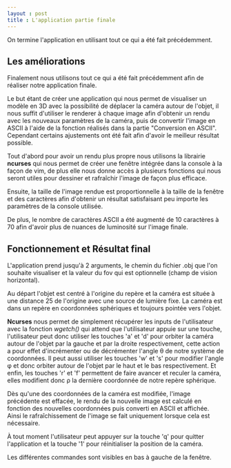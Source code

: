 ```yaml
---
layout : post
title : L'application partie finale
---
```


On termine l'application en utilisant tout ce qui a été fait précédemment.

## Les améliorations
Finalement nous utilisons tout ce qui a été fait précédemment afin de réaliser notre application finale. 

Le but étant de créer une application qui nous permet de visualiser un modèle en 3D avec la possibilité de déplacer la caméra autour de l'objet, il nous suffit d'utiliser le renderer à chaque image afin d'obtenir un rendu avec les nouveaux paramètres de la caméra, puis de convertir l'image en ASCII à l'aide de la fonction réalisés dans la partie "Conversion en ASCII". Cependant certains ajustements ont été fait afin d'avoir le meilleur résultat possible.

Tout d'abord pour avoir un rendu plus propre nous utilisons la librairie **ncurses** qui nous permet de créer une fenêtre intégrée dans la console à la façon de vim, de plus elle nous donne accès à plusieurs fonctions qui nous seront utiles pour dessiner et rafraîchir l'image de façon plus efficace.

Ensuite, la taille de l'image rendue est proportionnelle à la taille de la fenêtre et des caractères afin d'obtenir un résultat satisfaisant peu importe les paramètres de la console utilisée.

De plus, le nombre de caractères ASCII a été augmenté de 10 caractères à 70 afin d'avoir plus de nuances de luminosité sur l'image finale. 

## Fonctionnement et Résultat final

L'application prend jusqu'à 2 arguments, le chemin du fichier .obj que l'on souhaite visualiser et la valeur du fov qui est optionnelle (champ de vision horizontal).

Au départ l'objet est centré à l'origine du repère et la caméra est située à une distance 25 de l'origine avec une source de lumière fixe. La caméra est dans un repère en coordonnées sphériques et toujours pointée vers l'objet. 

**Ncurses** nous permet de simplement récupérer les inputs de l'utilisateur avec la fonction _wgetch()_ qui attend que l'utilisateur appuie sur une touche, l'utilisateur peut donc utiliser les touches 'a' et 'd' pour orbiter la caméra autour de l'objet par la gauche et par la droite respectivement, cette action a pour effet d'incrémenter ou de décrémenter l'angle θ de notre système de coordonnées. Il peut aussi utiliser les touches 'w' et 's' pour modifier l'angle φ et donc orbiter autour de l'objet par le haut et le bas respectivement. Et enfin, les touches 'r' et 'f' permettent de faire avancer et reculer la caméra, elles modifient donc ρ la dernière coordonnée de notre repère sphérique. 

Dès qu'une des coordonnées de la caméra est modifiée, l'image précédente est effacée, le rendu de la nouvelle image est calculé en fonction des nouvelles coordonnées puis converti en ASCII et affichée. Ainsi le rafraîchissement de l'image se fait uniquement lorsque cela est nécessaire. 

À tout moment l'utilisateur peut appuyer sur la touche 'q' pour quitter l'application et la touche '1' pour réinitialiser la position de la caméra.

Les différentes commandes sont visibles en bas à gauche de la fenêtre.
